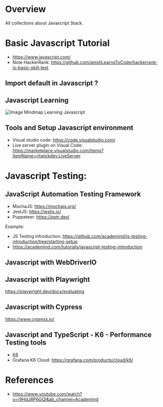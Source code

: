 # Overview
All collections about Javascript Stack.

# Basic Javascript Tutorial
- https://www.javascript.com/
- Note HackerRank: https://github.com/anishLearnsToCode/hackerrank-js-basic-skill-test

## Import default in Javascript ?

## Javascript Learning
![Image Mindmap Learning Javascript](https://media.licdn.com/dms/image/D4D22AQFEn090psS84Q/feedshare-shrink_800/0/1693546903468?e=1706140800&v=beta&t=ZSzhMH2PxkIZ2NlfM0ho_lrrd_z88p5eKr915cmRM1g)


## Tools and Setup Javascript environment
- Visual studio code: https://code.visualstudio.com/
- Live server plugin on Visual Code: https://marketplace.visualstudio.com/items?itemName=ritwickdey.LiveServer

# Javascript Testing:

## JavaScript Automation Testing Framework
- MochaJS: https://mochajs.org/
- JestJS: https://jestjs.io/
- Puppeteer: https://pptr.dev/

Example:
- JS Testing Introduction: https://github.com/academind/js-testing-introduction/tree/starting-setup
- https://academind.com/tutorials/javascript-testing-introduction

## Javascript with WebDriverIO

## Javascript with Playwright
https://playwright.dev/docs/evaluating

## Javascript with Cypress
https://www.cypress.io/

## Javascript and TypeScript - K6 - Performance Testing tools
- [K6](https://k6.io/)
- Grafana K6 Cloud: https://grafana.com/products/cloud/k6/

# References
- https://www.youtube.com/watch?v=r9HdJ8P6GQI&ab_channel=Academind